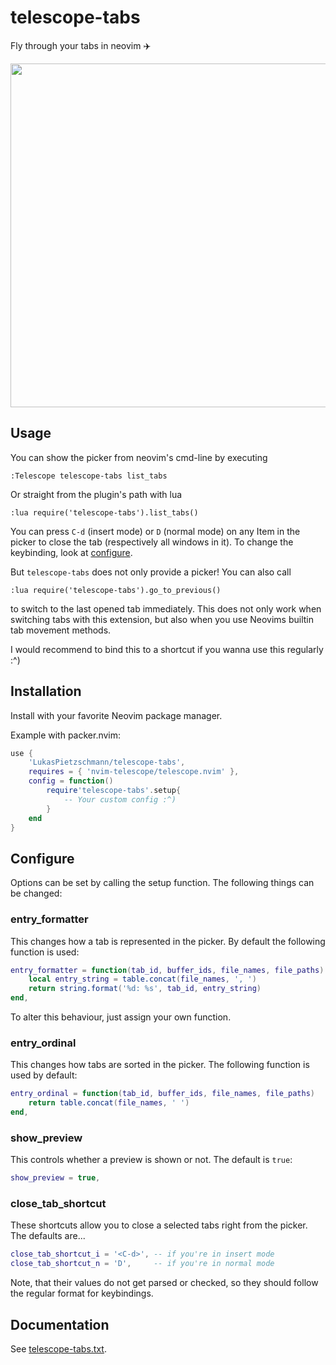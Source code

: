 # telescope-tabs
Fly through your tabs in neovim ✈️

<p align="center">
	<img src="https://user-images.githubusercontent.com/49213919/194560309-dafa805e-3cfc-44ed-b90f-445838e2f0d8.png" width="550"  />
</p>

## Usage
You can show the picker from neovim's cmd-line by executing
```
:Telescope telescope-tabs list_tabs
```

Or straight from the plugin's path with lua
```viml
:lua require('telescope-tabs').list_tabs()
```

You can press `C-d` (insert mode) or `D` (normal mode) on any Item in the picker to close the tab (respectively all windows in it). To change the keybinding, look at [configure](https://github.com/LukasPietzschmann/telescope-tabs#configure).

But `telescope-tabs` does not only provide a picker! You can also call
```viml
:lua require('telescope-tabs').go_to_previous()
```
to switch to the last opened tab immediately.
This does not only work when switching tabs with this extension, but also when you use Neovims builtin tab movement methods.

I would recommend to bind this to a shortcut if you wanna use this regularly :^)

## Installation
Install with your favorite Neovim package manager.

Example with packer.nvim:
```lua
use {
	'LukasPietzschmann/telescope-tabs',
	requires = { 'nvim-telescope/telescope.nvim' },
	config = function()
		require'telescope-tabs'.setup{
			-- Your custom config :^)
		}
	end
}
```
## Configure
Options can be set by calling the setup function. The following things can be changed:

### entry_formatter
This changes how a tab is represented in the picker. By default the following function is used:
```lua
entry_formatter = function(tab_id, buffer_ids, file_names, file_paths)
	local entry_string = table.concat(file_names, ', ')
	return string.format('%d: %s', tab_id, entry_string)
end,
```
To alter this behaviour, just assign your own function.

### entry_ordinal
This changes how tabs are sorted in the picker. The following function is used by default:
```lua
entry_ordinal = function(tab_id, buffer_ids, file_names, file_paths)
	return table.concat(file_names, ' ')
end,
```

### show_preview
This controls whether a preview is shown or not. The default is `true`:
```lua
show_preview = true,
```

### close_tab_shortcut
These shortcuts allow you to close a selected tabs right from the picker. The defaults are...
```lua
close_tab_shortcut_i = '<C-d>', -- if you're in insert mode
close_tab_shortcut_n = 'D',     -- if you're in normal mode
```
Note, that their values do not get parsed or checked, so they should follow the regular format for keybindings.

## Documentation
See [telescope-tabs.txt](https://github.com/LukasPietzschmann/telescope-tabs/blob/master/doc/telescope-tabs.txt).
